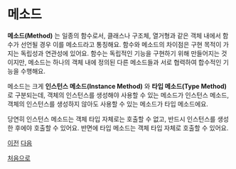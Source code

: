 # 메소드

**메소드(Method)** 는 일종의 함수로서, 클래스나 구조체, 열거형과 같은 객체 내에서 함수가 선언될 경우 이를 메소드라고 통칭해요. 함수와 메소드의 차이점은 구현 목적이 가지는 독립성과 연관성에 있어요. 함수는 독립적인 기능을 구현하기 위해 만들어지는 것이지만, 메소드는 하나의 객체 내에 정의된 다른 메소드들과 서로 협력하여 합수적인 기능을 수행해요.

메소드는 크게 **인스턴스 메소드(Instance Method)** 와 **타입 메소드(Type Method)** 로 구분되는데, 객체의 인스턴스를 생성해야 사용할 수 있는 메소드가 인스턴스 메소드, 객체의 인스턴스를 생성하지 않아도 사용할 수 있는 메소드가 타입 메소드에요.

당연히 인스턴스 메소드는 객체 타입 자체로는 호출할 수 없고, 반드시 인스턴스를 생성한 후에야 호출할 수 있어요. 반면에 타입 메소드는 객체 타입 자체로 호출할 수 있어요.

[이전](https://github.com/MojitoBar/iOS-DeepDive/blob/main/%EA%BC%BC%EA%BC%BC%ED%95%9C_%EC%9E%AC%EC%9D%80%EC%94%A8%EC%9D%98_Swift_%EB%AC%B8%EB%B2%95%ED%8E%B8/8.2.4.md)
[다음](https://github.com/MojitoBar/iOS-DeepDive/blob/main/%EA%BC%BC%EA%BC%BC%ED%95%9C_%EC%9E%AC%EC%9D%80%EC%94%A8%EC%9D%98_Swift_%EB%AC%B8%EB%B2%95%ED%8E%B8/8.3.1.md)

[처음으로](https://github.com/MojitoBar/iOS-DeepDive/blob/main/%EA%BC%BC%EA%BC%BC%ED%95%9C_%EC%9E%AC%EC%9D%80%EC%94%A8%EC%9D%98_Swift_%EB%AC%B8%EB%B2%95%ED%8E%B8/README.md)
